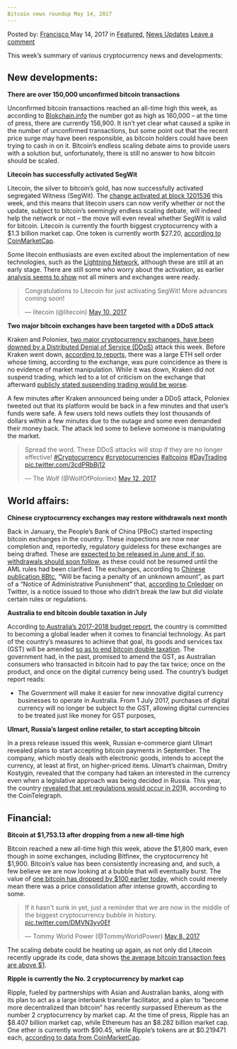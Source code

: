 ```yaml
---
Bitcoin news roundup May 14, 2017
---
```

<article class="post-listing post-19915 post type-post status-publish format-standard has-post-thumbnail hentry  tag-1945 tag-3676 tag-bitcoin tag-news tag-roundup">
    <div class="post-inner">
        <span>Posted by: <a href="https://www.deepdotweb.com/author/francisco/" title="">Francisco </a></span>
    <span>May 14, 2017</span>
    <span>in <a href="https://www.deepdotweb.com/category/deepdot-news/" rel="category tag">Featured</a>, <a href="https://www.deepdotweb.com/category/news-updates/" rel="category tag">News Updates</a></span>
    <span><a href="https://www.deepdotweb.com/2017/05/14/bitcoin-news-roundup-may-14-2017/#respond">Leave a comment</a></span>
    </p>
    <div class="clear"></div>
    <div class="entry">
    <p>This week’s summary of various cryptocurrency news and developments:</p>
    <h2>New developments:</h2>
    <p><strong>There are over 150,000 unconfirmed bitcoin transactions</strong></p>
    <p>Unconfirmed bitcoin transactions reached an all-time high this week, as according to <a href="https://blockchain.info/unconfirmed-transactions">Blokchain.info</a> the number got as high as 160,000 &#8211; at the time of press, there are currently 156,900. It isn’t yet clear what caused a spike in the number of unconfirmed transactions, but some point out that the recent price surge may have been responsible, as bitcoin holders could have been trying to cash in on it. Bitcoin’s endless scaling debate aims to provide users with a solution but, unfortunately, there is still no answer to how bitcoin should be scaled.</p>
    <p><strong>Litecoin has successfully activated SegWit</strong></p>
    <p>Litecoin, the silver to bitcoin’s gold, has now successfully activated segregated Witness (SegWit). The <a href="http://litecoinblockhalf.com/segwit.php">change activated at block 1201536</a> this week, and this means that litecoin users can now verify whether or not the update, subject to bitcoin’s seemingly endless scaling debate, will indeed help the network or not – the move will even reveal whether SegWit is valid for bitcoin. Litecoin is currently the fourth biggest cryptocurrency with a $1.3 billion market cap. One token is currently worth $27.20, <a href="https://coinmarketcap.com/">according to CoinMarketCap</a>.</p>
    <p>Some litecoin enthusiasts are even excited about the implementation of new technologies, such as the <a href="https://lightning.network/">Lightning Network</a>, although these are still at an early stage. There are still some who worry about the activation, as earlier <a href="https://www.reddit.com/r/litecoin/comments/67rqqf/buckle_your_seatbelts_there_may_be_some_minor/">analysis seems to show</a> not all miners and exchanges were ready.</p>
    <blockquote class="twitter-tweet" data-width="550">
    <p lang="en" dir="ltr">Congratulations to Litecoin for just activating SegWit! More advances coming soon!</p>
    <p>&mdash; litecoin (@litecoin) <a href="https://twitter.com/litecoin/status/862337904252792832">May 10, 2017</a></p></blockquote>
    <p><script async src="//platform.twitter.com/widgets.js" charset="utf-8"></script></p>
    <p><strong>Two major bitcoin exchanges have been targeted with a DDoS attack</strong></p>
    <p>Kraken and Poloniex, <a href="http://bitcoinchaser.com/kraken-and-poloniex-crashed">two major cryptocurrency exchanges, have been downed by a Distributed Denial of Service (DDoS)</a> attack this week. Before Kraken went down, <a href="https://www.cryptocoinsnews.com/kraken-poloniex-ddos-leads-trading-loses/">according to reports</a>, there was a large ETH sell order whose timing, according to the exchange, was pure coincidence as there is no evidence of market manipulation. While it was down, Kraken did not suspend trading, which led to a lot of criticism on the exchange that afterward <a href="https://www.reddit.com/r/ethtrader/comments/69x2kl/kraken_announcement_may_7th_ddos_ethusd/">publicly stated suspending trading would be worse</a>.</p>
    <p>A few minutes after Kraken announced being under a DDoS attack, Poloniex tweeted out that its platform would be back in a few minutes and that user’s funds were safe. A few users told news outlets they lost thousands of dollars within a few minutes due to the outage and some even demanded their money back. The attack led some to believe someone is manipulating the market.</p>
    <blockquote class="twitter-tweet" data-width="550">
    <p lang="en" dir="ltr">Spread the word. These DDoS attacks will stop if they are no longer effective! <a href="https://twitter.com/hashtag/Cryptocurrency?src=hash">#Cryptocurrency</a> <a href="https://twitter.com/hashtag/cryptocurrencies?src=hash">#cryptocurrencies</a> <a href="https://twitter.com/hashtag/altcoins?src=hash">#altcoins</a> <a href="https://twitter.com/hashtag/DayTrading?src=hash">#DayTrading</a> <a href="https://t.co/3cdPRbBj12">pic.twitter.com/3cdPRbBj12</a></p>
    <p>&mdash; The Wolf (@WolfOfPoloniex) <a href="https://twitter.com/WolfOfPoloniex/status/863147296535531521">May 12, 2017</a></p></blockquote>
    <p><script async src="//platform.twitter.com/widgets.js" charset="utf-8"></script></p>
    <h2>World affairs:</h2>
    <p><strong>Chinese cryptocurrency exchanges may restore withdrawals next month</strong></p>
    <p>Back in January, the People’s Bank of China (PBoC) started inspecting bitcoin exchanges in the country. These inspections are now near completion and, reportedly, regulatory guideless for these exchanges are being drafted. These are <a href="https://news.bitcoin.com/regulations-chinese-bitcoin-exchanges-expected-june-withdrawals-follow/">expected to be released in June and, if so, withdrawals should soon follow</a>, as these could not be resumed until the AML rules had been clarified. The exchanges, according to <a href="http://news.8btc.com/china-bitcoin-exchanges-to-allow-withdrawal-in-june">Chinese publication 8Btc</a>, “Will be facing a penalty of an unknown amount”, as part of a “Notice of Administrative Punishment” that, <a href="https://twitter.com/cnLedger/status/862137521194491904">according to Cnledger</a> on Twitter, is a notice issued to those who didn’t break the law but did violate certain rules or regulations.</p>
    <p><strong>Australia to end bitcoin double taxation in July</strong></p>
    <p>According <a href="http://www.budget.gov.au/2017-18/content/glossies/factsheets/html/FS_innovation.htm">to Australia’s 2017-2018 budget report</a>, the country is committed to becoming a global leader when it comes to financial technology. As part of the country’s measures to achieve that goal, its goods and services tax (GST) will be amended <a href="http://treasury.gov.au/~/media/Treasury/Publications%20and%20Media/Publications/2016/Government%20response%20to%20the%20Productivity%20Commission%20Inquiry%20into%20Business%20Set-up%20Transfer%20and%20Closure/Downloads/PDF/Government%20Response.ashx">so as to end bitcoin double taxation</a>. The government had, in the past, promised to amend the GST, as Australian consumers who transacted in bitcoin had to pay the tax twice; once on the product, and once on the digital currency being used. The country’s budget report reads:</p>
    <ul>
    <li>The Government will make it easier for new innovative digital currency businesses to operate in Australia. From 1 July 2017, purchases of digital currency will no longer be subject to the GST, allowing digital currencies to be treated just like money for GST purposes,</li>
    </ul>
    <p><strong>Ulmart, Russia’s largest online retailer, to start accepting bitcoin</strong></p>
    <p>In a press release issued this week, Russian e-commerce giant Ulmart revealed plans to start accepting bitcoin payments in September. The company, which mostly deals with electronic goods, intends to accept the currency, at least at first, on higher-priced items. Ulmart’s chairman, Dmitry Kostygin, revealed that the company had taken an interested in the currency even when a legislative approach was being decided in Russia. This year, the country <a href="https://cointelegraph.com/news/russia-to-recognize-bitcoin-in-2018-monitor-all-transactions7">revealed that set regulations would occur in 201</a>8, according to the CoinTelegraph.</p>
    <h2>Financial:</h2>
    <p><strong>Bitcoin at $1,753.13 after dropping from a new all-time high</strong></p>
    <p>Bitcoin reached a new all-time high this week, above the $1,800 mark, even though in some exchanges, including Bitfinex, the cryptocurrency hit $1,900. Bitcoin’s value has been consistently increasing and, and such, a few believe we are now looking at a bubble that will eventually burst. The value of <a href="https://coinmarketcap.com/currencies/bitcoin/">one bitcoin has dropped by $100 earlier today</a>, which could merely mean there was a price consolidation after intense growth, according to some.</p>
    <blockquote class="twitter-tweet" data-width="550">
    <p lang="en" dir="ltr">If it hasn&#39;t sunk in yet, just a reminder that we are now in the middle of the biggest cryptocurrency bubble in history. <a href="https://t.co/DMVN3yv0Ef">pic.twitter.com/DMVN3yv0Ef</a></p>
    <p>&mdash; Tommy World Power (@TommyWorldPower) <a href="https://twitter.com/TommyWorldPower/status/861596816135028736">May 8, 2017</a></p></blockquote>
    <p><script async src="//platform.twitter.com/widgets.js" charset="utf-8"></script></p>
    <p>The scaling debate could be heating up again, as not only did Litecoin recently upgrade its code, data shows <a href="https://bitcoinfees.21.co/">the average bitcoin transaction fees are above $1</a>.</p>
    <p><strong>Ripple is currently the No. 2 cryptocurrency by market cap</strong></p>
    <p>Ripple, fueled by partnerships with Asian and Australian banks, along with its plan to act as a large interbank transfer facilitator, and a plan to “become more decentralized than bitcoin” has recently surpassed Ethereum as the number 2 cryptocurrency by market cap. At the time of press, Ripple has an $8.407 billion market cap, while Ethereum has an $8.282 billion market cap. One ether is currently worth $90.45, while Ripple’s tokens are at $0.219471 each, <a href="https://coinmarketcap.com/currencies/bitcoin/">according to data from CoinMarketCap</a>.</p>
    </div>
    <span style="display:none"><a href="https://www.deepdotweb.com/tag/14/" rel="tag">14</a> <a href="https://www.deepdotweb.com/tag/2017/" rel="tag">2017</a> <a href="https://www.deepdotweb.com/tag/bitcoin/" rel="tag">bitcoin</a> <a href="https://www.deepdotweb.com/tag/news/" rel="tag">news</a> <a href="https://www.deepdotweb.com/tag/roundup/" rel="tag">roundup</a></span> <span style="display:none" class="updated">2017-05-14</span>
    <div style="display:none" class="vcard author" itemprop="author" itemscope itemtype="http://schema.org/Person"><strong class="fn" itemprop="name"><a href="https://www.deepdotweb.com/author/francisco/" title="Posts by Francisco" rel="author">Francisco</a></strong></div>
    </div>
</article>

